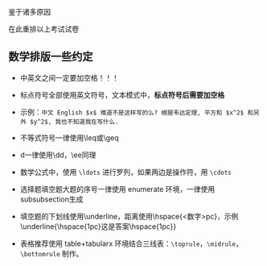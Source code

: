 鉴于诸多原因

在此重排以上考试试卷

## 数学排版一些约定

- 中英文之间一定要加空格！！！

- 标点符号全部使用英文符号，文本模式中，**标点符号后需要加空格**

- 示例：`中文 English $x$ 难道不是这样写的么? 根据韦达定理, 平方和 $x^2$ 和另外 $y^2$, 我也不知道我在写什么.`

- 不等式符号一律使用\leq或\geq

- $\mathrm{d}$一律使用\dd，\ee同理

- 数学公式中，使用 `\ldots` 进行罗列，如果两边是操作符，用 `\cdots`

- 选择题填空题大题的序号一律使用 enumerate 环境，一律使用subsubsection生成

- 填空题的下划线使用\underline，距离使用\hspace{<数字>pc}，示例\underline{\hspace{1pc}这是答案\hspace{1pc}}

- 表格推荐使用 table+tabularx 环境结合三线表：`\toprule`，`\midrule`，`\bottomrule` 制作。
